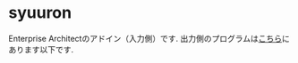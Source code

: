 # syuuron
Enterprise Architectのアドイン（入力側）です.
出力側のプログラムは[こちら](https://github.com/yamazki/syuuron_viewer)にあります以下です.
